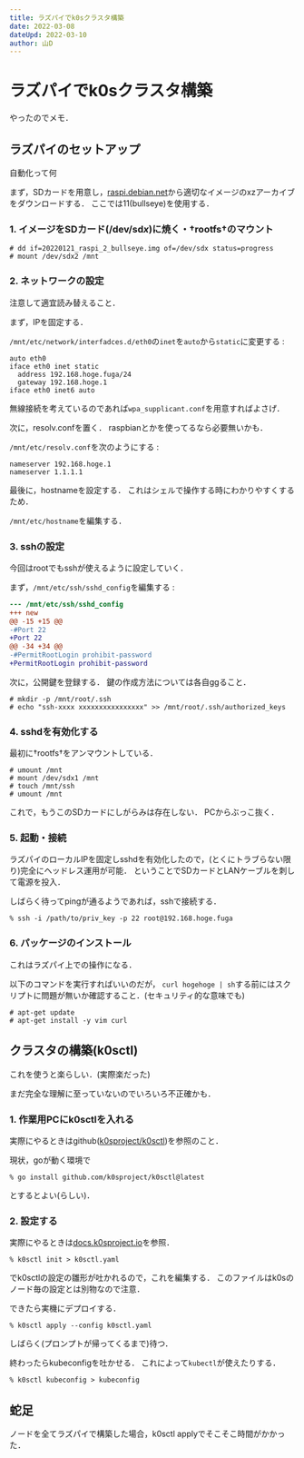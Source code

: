 ```yaml
---
title: ラズパイでk0sクラスタ構築
date: 2022-03-08
dateUpd: 2022-03-10
author: 山D
---
```


# ラズパイでk0sクラスタ構築

やったのでメモ．

## ラズパイのセットアップ

自動化って何

まず，SDカードを用意し，[raspi.debian.net](https://raspi.debian.net/tested-images/)から適切なイメージのxzアーカイブをダウンロードする．
ここでは11(bullseye)を使用する．

### 1. イメージをSDカード(/dev/sd$x$)に焼く・$\dag\mathrm{rootfs}\dag$のマウント

```
# dd if=20220121_raspi_2_bullseye.img of=/dev/sdx status=progress
# mount /dev/sdx2 /mnt
```

### 2. ネットワークの設定

注意して適宜読み替えること．

まず，IPを固定する．

`/mnt/etc/network/interfadces.d/eth0`の`inet`を`auto`から`static`に変更する :

```
auto eth0
iface eth0 inet static
  address 192.168.hoge.fuga/24
  gateway 192.168.hoge.1
iface eth0 inet6 auto
```

無線接続を考えているのであれば`wpa_supplicant.conf`を用意すればよさげ．

次に，resolv.confを置く．
raspbianとかを使ってるなら必要無いかも．

`/mnt/etc/resolv.conf`を次のようにする :

```
nameserver 192.168.hoge.1
nameserver 1.1.1.1
```

最後に，hostnameを設定する．
これはシェルで操作する時にわかりやすくするため．

`/mnt/etc/hostname`を編集する．

### 3. sshの設定

今回はrootでもsshが使えるように設定していく．

まず，`/mnt/etc/ssh/sshd_config`を編集する :

```diff
--- /mnt/etc/ssh/sshd_config
+++ new
@@ -15 +15 @@
-#Port 22
+Port 22
@@ -34 +34 @@
-#PermitRootLogin prohibit-password
+PermitRootLogin prohibit-password
```

次に，公開鍵を登録する．
鍵の作成方法については各自ggること．

```
# mkdir -p /mnt/root/.ssh
# echo "ssh-xxxx xxxxxxxxxxxxxxxx" >> /mnt/root/.ssh/authorized_keys
```

### 4. sshdを有効化する

最初に$\dag\mathrm{rootfs}\dag$をアンマウントしている．

```
# umount /mnt
# mount /dev/sdx1 /mnt
# touch /mnt/ssh
# umount /mnt
```

これで，もうこのSDカードにしがらみは存在しない．
PCからぶっこ抜く．

### 5. 起動・接続

ラズパイのローカルIPを固定しsshdを有効化したので，(とくにトラブらない限り)完全にヘッドレス運用が可能．
ということでSDカードとLANケーブルを刺して電源を投入．

しばらく待ってpingが通るようであれば，sshで接続する．

```
% ssh -i /path/to/priv_key -p 22 root@192.168.hoge.fuga
```

### 6. パッケージのインストール

これはラズパイ上での操作になる．

以下のコマンドを実行すればいいのだが，
`curl hogehoge | sh`する前にはスクリプトに問題が無いか確認すること．(セキュリティ的な意味でも)

```
# apt-get update
# apt-get install -y vim curl
```
<!-- このコマンドは要らないかも -->
<!-- # curl -fsSL https://get.k0s.sh | sh -->

## クラスタの構築(k0sctl)

これを使うと楽らしい．(実際楽だった)

まだ完全な理解に至っていないのでいろいろ不正確かも．

### 1. 作業用PCにk0sctlを入れる

実際にやるときはgithub([k0sproject/k0sctl](https://github.com/k0sproject/k0sctl#installation))を参照のこと．

現状，goが動く環境で

```
% go install github.com/k0sproject/k0sctl@latest
```

とするとよい(らしい)．

### 2. 設定する

実際にやるときは[docs.k0sproject.io](https://docs.k0sproject.io/v1.23.3+k0s.1/k0sctl-install/)を参照．

```
% k0sctl init > k0sctl.yaml
```

でk0sctlの設定の雛形が吐かれるので，これを編集する．
このファイルはk0sのノード毎の設定とは別物なので注意．

できたら実機にデプロイする．

```
% k0sctl apply --config k0sctl.yaml
```

しばらく(プロンプトが帰ってくるまで)待つ．

終わったらkubeconfigを吐かせる．
これによって`kubectl`が使えたりする．

```
% k0sctl kubeconfig > kubeconfig
```

## 蛇足

ノードを全てラズパイで構築した場合，k0sctl applyでそこそこ時間がかかった．
